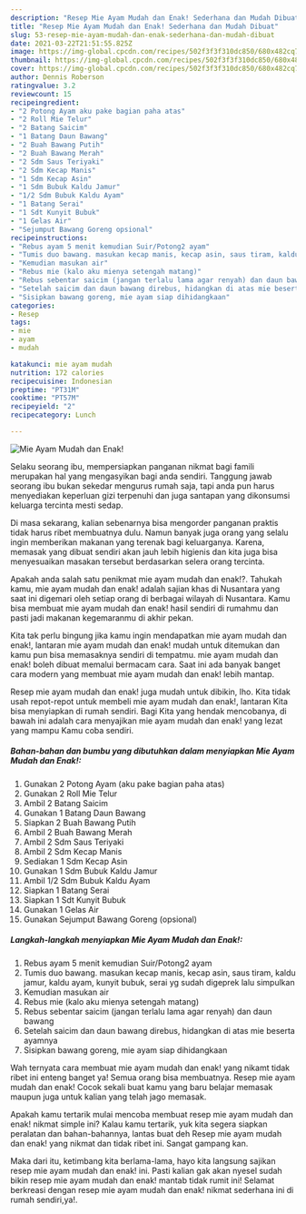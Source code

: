 ```yaml
---
description: "Resep Mie Ayam Mudah dan Enak! Sederhana dan Mudah Dibuat"
title: "Resep Mie Ayam Mudah dan Enak! Sederhana dan Mudah Dibuat"
slug: 53-resep-mie-ayam-mudah-dan-enak-sederhana-dan-mudah-dibuat
date: 2021-03-22T21:51:55.825Z
image: https://img-global.cpcdn.com/recipes/502f3f3f310dc850/680x482cq70/mie-ayam-mudah-dan-enak-foto-resep-utama.jpg
thumbnail: https://img-global.cpcdn.com/recipes/502f3f3f310dc850/680x482cq70/mie-ayam-mudah-dan-enak-foto-resep-utama.jpg
cover: https://img-global.cpcdn.com/recipes/502f3f3f310dc850/680x482cq70/mie-ayam-mudah-dan-enak-foto-resep-utama.jpg
author: Dennis Roberson
ratingvalue: 3.2
reviewcount: 15
recipeingredient:
- "2 Potong Ayam aku pake bagian paha atas"
- "2 Roll Mie Telur"
- "2 Batang Saicim"
- "1 Batang Daun Bawang"
- "2 Buah Bawang Putih"
- "2 Buah Bawang Merah"
- "2 Sdm Saus Teriyaki"
- "2 Sdm Kecap Manis"
- "1 Sdm Kecap Asin"
- "1 Sdm Bubuk Kaldu Jamur"
- "1/2 Sdm Bubuk Kaldu Ayam"
- "1 Batang Serai"
- "1 Sdt Kunyit Bubuk"
- "1 Gelas Air"
- "Sejumput Bawang Goreng opsional"
recipeinstructions:
- "Rebus ayam 5 menit kemudian Suir/Potong2 ayam"
- "Tumis duo bawang. masukan kecap manis, kecap asin, saus tiram, kaldu jamur, kaldu ayam, kunyit bubuk, serai yg sudah digeprek lalu simpulkan"
- "Kemudian masukan air"
- "Rebus mie (kalo aku mienya setengah matang)"
- "Rebus sebentar saicim (jangan terlalu lama agar renyah) dan daun bawang"
- "Setelah saicim dan daun bawang direbus, hidangkan di atas mie beserta ayamnya"
- "Sisipkan bawang goreng, mie ayam siap dihidangkaan"
categories:
- Resep
tags:
- mie
- ayam
- mudah

katakunci: mie ayam mudah 
nutrition: 172 calories
recipecuisine: Indonesian
preptime: "PT31M"
cooktime: "PT57M"
recipeyield: "2"
recipecategory: Lunch

---
```



![Mie Ayam Mudah dan Enak!](https://img-global.cpcdn.com/recipes/502f3f3f310dc850/680x482cq70/mie-ayam-mudah-dan-enak-foto-resep-utama.jpg)

Selaku seorang ibu, mempersiapkan panganan nikmat bagi famili merupakan hal yang mengasyikan bagi anda sendiri. Tanggung jawab seorang ibu bukan sekedar mengurus rumah saja, tapi anda pun harus menyediakan keperluan gizi terpenuhi dan juga santapan yang dikonsumsi keluarga tercinta mesti sedap.

Di masa  sekarang, kalian sebenarnya bisa mengorder panganan praktis tidak harus ribet membuatnya dulu. Namun banyak juga orang yang selalu ingin memberikan makanan yang terenak bagi keluarganya. Karena, memasak yang dibuat sendiri akan jauh lebih higienis dan kita juga bisa menyesuaikan masakan tersebut berdasarkan selera orang tercinta. 



Apakah anda salah satu penikmat mie ayam mudah dan enak!?. Tahukah kamu, mie ayam mudah dan enak! adalah sajian khas di Nusantara yang saat ini digemari oleh setiap orang di berbagai wilayah di Nusantara. Kamu bisa membuat mie ayam mudah dan enak! hasil sendiri di rumahmu dan pasti jadi makanan kegemaranmu di akhir pekan.

Kita tak perlu bingung jika kamu ingin mendapatkan mie ayam mudah dan enak!, lantaran mie ayam mudah dan enak! mudah untuk ditemukan dan kamu pun bisa memasaknya sendiri di tempatmu. mie ayam mudah dan enak! boleh dibuat memalui bermacam cara. Saat ini ada banyak banget cara modern yang membuat mie ayam mudah dan enak! lebih mantap.

Resep mie ayam mudah dan enak! juga mudah untuk dibikin, lho. Kita tidak usah repot-repot untuk membeli mie ayam mudah dan enak!, lantaran Kita bisa menyiapkan di rumah sendiri. Bagi Kita yang hendak mencobanya, di bawah ini adalah cara menyajikan mie ayam mudah dan enak! yang lezat yang mampu Kamu coba sendiri.

<!--inarticleads1-->

##### Bahan-bahan dan bumbu yang dibutuhkan dalam menyiapkan Mie Ayam Mudah dan Enak!:

1. Gunakan 2 Potong Ayam (aku pake bagian paha atas)
1. Gunakan 2 Roll Mie Telur
1. Ambil 2 Batang Saicim
1. Gunakan 1 Batang Daun Bawang
1. Siapkan 2 Buah Bawang Putih
1. Ambil 2 Buah Bawang Merah
1. Ambil 2 Sdm Saus Teriyaki
1. Ambil 2 Sdm Kecap Manis
1. Sediakan 1 Sdm Kecap Asin
1. Gunakan 1 Sdm Bubuk Kaldu Jamur
1. Ambil 1/2 Sdm Bubuk Kaldu Ayam
1. Siapkan 1 Batang Serai
1. Siapkan 1 Sdt Kunyit Bubuk
1. Gunakan 1 Gelas Air
1. Gunakan Sejumput Bawang Goreng (opsional)




<!--inarticleads2-->

##### Langkah-langkah menyiapkan Mie Ayam Mudah dan Enak!:

1. Rebus ayam 5 menit kemudian Suir/Potong2 ayam
1. Tumis duo bawang. masukan kecap manis, kecap asin, saus tiram, kaldu jamur, kaldu ayam, kunyit bubuk, serai yg sudah digeprek lalu simpulkan
1. Kemudian masukan air
1. Rebus mie (kalo aku mienya setengah matang)
1. Rebus sebentar saicim (jangan terlalu lama agar renyah) dan daun bawang
1. Setelah saicim dan daun bawang direbus, hidangkan di atas mie beserta ayamnya
1. Sisipkan bawang goreng, mie ayam siap dihidangkaan




Wah ternyata cara membuat mie ayam mudah dan enak! yang nikamt tidak ribet ini enteng banget ya! Semua orang bisa membuatnya. Resep mie ayam mudah dan enak! Cocok sekali buat kamu yang baru belajar memasak maupun juga untuk kalian yang telah jago memasak.

Apakah kamu tertarik mulai mencoba membuat resep mie ayam mudah dan enak! nikmat simple ini? Kalau kamu tertarik, yuk kita segera siapkan peralatan dan bahan-bahannya, lantas buat deh Resep mie ayam mudah dan enak! yang nikmat dan tidak ribet ini. Sangat gampang kan. 

Maka dari itu, ketimbang kita berlama-lama, hayo kita langsung sajikan resep mie ayam mudah dan enak! ini. Pasti kalian gak akan nyesel sudah bikin resep mie ayam mudah dan enak! mantab tidak rumit ini! Selamat berkreasi dengan resep mie ayam mudah dan enak! nikmat sederhana ini di rumah sendiri,ya!.

